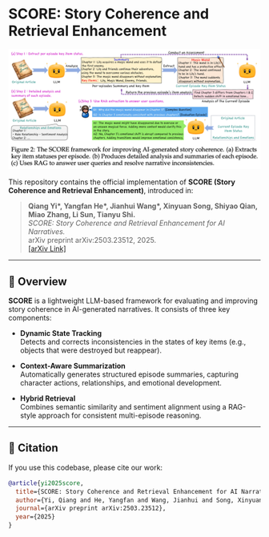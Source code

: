 # SCORE: Story Coherence and Retrieval Enhancement

![SCORE Architecture](./score_framework.png)

This repository contains the official implementation of **SCORE (Story Coherence and Retrieval Enhancement)**, introduced in:

> **Qiang Yi\*, Yangfan He\*, Jianhui Wang\*, Xinyuan Song, Shiyao Qian, Miao Zhang, Li Sun, Tianyu Shi.**  
> *SCORE: Story Coherence and Retrieval Enhancement for AI Narratives.*  
> arXiv preprint arXiv:2503.23512, 2025.  
> [[arXiv Link]](https://arxiv.org/abs/2503.23512)

---

## 🌟 Overview

**SCORE** is a lightweight LLM-based framework for evaluating and improving story coherence in AI-generated narratives. It consists of three key components:

- **Dynamic State Tracking**  
  Detects and corrects inconsistencies in the states of key items (e.g., objects that were destroyed but reappear).

- **Context-Aware Summarization**  
  Automatically generates structured episode summaries, capturing character actions, relationships, and emotional development.

- **Hybrid Retrieval**  
  Combines semantic similarity and sentiment alignment using a RAG-style approach for consistent multi-episode reasoning.

---

## 📄 Citation

If you use this codebase, please cite our work:

```bibtex
@article{yi2025score,
  title={SCORE: Story Coherence and Retrieval Enhancement for AI Narratives},
  author={Yi, Qiang and He, Yangfan and Wang, Jianhui and Song, Xinyuan and Qian, Shiyao and Zhang, Miao and Sun, Li and Shi, Tianyu},
  journal={arXiv preprint arXiv:2503.23512},
  year={2025}
}
